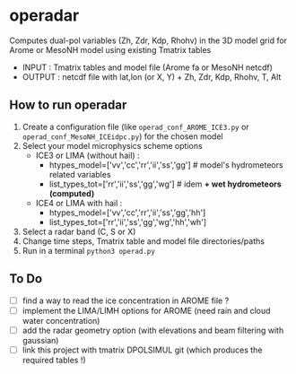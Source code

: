 # operadar
Computes dual-pol variables (Zh, Zdr, Kdp, Rhohv) in the 3D model grid for Arome or MesoNH model using existing Tmatrix tables
* INPUT  : Tmatrix tables and model file (Arome fa or MesoNH netcdf)
* OUTPUT : netcdf file with lat,lon (or X, Y) + Zh, Zdr, Kdp, Rhohv, T, Alt 

## How to run operadar
1) Create a configuration file (like `operad_conf_AROME_ICE3.py` or `operad_conf_MesoNH_ICEidpc.py`) for the chosen model
2) Select your model microphysics scheme options
   - ICE3 or LIMA (without hail) :
     - htypes_model=['vv','cc','rr','ii','ss','gg'] # model's hydrometeors related variables
     - list_types_tot=['rr','ii','ss','gg','wg']    # idem **+ wet hydrometeors (computed)**
   - ICE4 or LIMA with hail :
     - htypes_model=['vv','cc','rr','ii','ss','gg','hh']
     - list_types_tot=['rr','ii','ss','gg','wg','hh','wh']
3) Select a radar band (C, S or X)
4) Change time steps, Tmatrix table and model file directories/paths
5) Run in a terminal `python3 operad.py`


## To Do
- [ ] find a way to read the ice concentration in AROME file ?
- [ ] implement the LIMA/LIMH options for AROME (need rain and cloud water concentration) 
- [ ] add the radar geometry option (with elevations and beam filtering with gaussian)
- [ ] link this project with tmatrix DPOLSIMUL git (which produces the required tables !)
